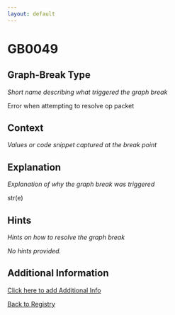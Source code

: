```yaml
---
layout: default
---
```

# GB0049

## Graph-Break Type
*Short name describing what triggered the graph break*

Error when attempting to resolve op packet

## Context
*Values or code snippet captured at the break point*



## Explanation
*Explanation of why the graph break was triggered*

str(e)

## Hints
*Hints on how to resolve the graph break*

*No hints provided.*


## Additional Information

<!-- ADDITIONAL INFORMATION START - Add custom information below this line -->

<!-- ADDITIONAL INFORMATION END -->


[Click here to add Additional Info](https://github.com/pytorch-labs/compile-graph-break-site/edit/main/docs/gb/gb0049.md)

[Back to Registry](../index.html)
